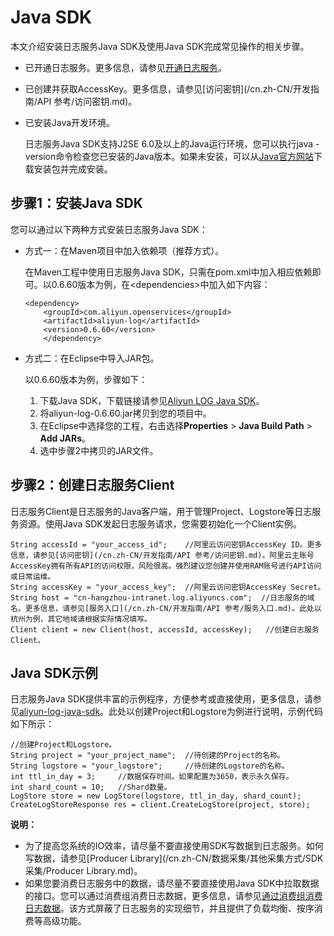 # Java SDK

本文介绍安装日志服务Java SDK及使用Java SDK完成常见操作的相关步骤。

-   已开通日志服务。更多信息，请参见[开通日志服务](https://www.aliyun.com/product/sls?spm=5176.7933691.J_8058803260.20.3eeb2a665LA0eU)。
-   已创建并获取AccessKey。更多信息，请参见[访问密钥](/cn.zh-CN/开发指南/API 参考/访问密钥.md)。
-   已安装Java开发环境。

    日志服务Java SDK支持J2SE 6.0及以上的Java运行环境，您可以执行java -version命令检查您已安装的Java版本。如果未安装，可以从[Java官方网站](http://developers.sun.com/downloads/)下载安装包并完成安装。


## 步骤1：安装Java SDK

您可以通过以下两种方式安装日志服务Java SDK：

-   方式一：在Maven项目中加入依赖项（推荐方式）。

    在Maven工程中使用日志服务Java SDK，只需在pom.xml中加入相应依赖即可。以0.6.60版本为例，在<dependencies\>中加入如下内容：

    ```
    <dependency>
        <groupId>com.aliyun.openservices</groupId>
        <artifactId>aliyun-log</artifactId>
        <version>0.6.60</version>
        </dependency>
    ```

-   方式二：在Eclipse中导入JAR包。

    以0.6.60版本为例，步骤如下：

    1.  下载Java SDK，下载链接请参见[Aliyun LOG Java SDK](https://mvnrepository.com/artifact/com.aliyun.openservices/aliyun-log)。
    2.  将aliyun-log-0.6.60.jar拷贝到您的项目中。
    3.  在Eclipse中选择您的工程，右击选择**Properties** \> **Java Build Path** \> **Add JARs**。
    4.  选中步骤2中拷贝的JAR文件。

## 步骤2：创建日志服务Client

日志服务Client是日志服务的Java客户端，用于管理Project、Logstore等日志服务资源。使用Java SDK发起日志服务请求，您需要初始化一个Client实例。

```
String accessId = "your_access_id";    //阿里云访问密钥AccessKey ID。更多信息，请参见[访问密钥](/cn.zh-CN/开发指南/API 参考/访问密钥.md)。阿里云主账号AccessKey拥有所有API的访问权限，风险很高。强烈建议您创建并使用RAM账号进行API访问或日常运维。
String accessKey = "your_access_key";  //阿里云访问密钥AccessKey Secret。
String host = "cn-hangzhou-intranet.log.aliyuncs.com";  //日志服务的域名。更多信息，请参见[服务入口](/cn.zh-CN/开发指南/API 参考/服务入口.md)。此处以杭州为例，其它地域请根据实际情况填写。
Client client = new Client(host, accessId, accessKey);   //创建日志服务Client。
```

## Java SDK示例

日志服务Java SDK提供丰富的示例程序，方便参考或直接使用，更多信息，请参见[aliyun-log-java-sdk](https://github.com/aliyun/aliyun-log-java-sdk)。此处以创建Project和Logstore为例进行说明，示例代码如下所示：

```
//创建Project和Logstore。
String project = "your_project_name";  //待创建的Project的名称。
String logstore = "your_logstore";     //待创建的Logstore的名称。
int ttl_in_day = 3;     //数据保存时间。如果配置为3650，表示永久保存。
int shard_count = 10;   //Shard数量。
LogStore store = new LogStore(logstore, ttl_in_day, shard_count);
CreateLogStoreResponse res = client.CreateLogStore(project, store);
```

**说明：**

-   为了提高您系统的IO效率，请尽量不要直接使用SDK写数据到日志服务。如何写数据，请参见[Producer Library](/cn.zh-CN/数据采集/其他采集方式/SDK采集/Producer Library.md)。
-   如果您要消费日志服务中的数据，请尽量不要直接使用Java SDK中拉取数据的接口。您可以通过消费组消费日志数据，更多信息，请参见[通过消费组消费日志数据](/cn.zh-CN/消费与投递/实时消费/消费组消费/通过消费组消费日志数据.md)。该方式屏蔽了日志服务的实现细节，并且提供了负载均衡、按序消费等高级功能。

